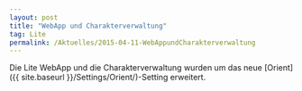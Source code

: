 ```yaml
---
layout: post
title: "WebApp und Charakterverwaltung"
tag: Lite
permalink: /Aktuelles/2015-04-11-WebAppundCharakterverwaltung
---
```


Die Lite WebApp und die Charakterverwaltung wurden um das neue [Orient]({{ site.baseurl }}/Settings/Orient/)-Setting erweitert.

